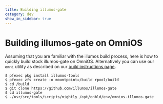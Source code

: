 ```yaml
---
title: Building illumos-gate
category: dev
show_in_sidebar: true
---
```


# Building illumos-gate on OmniOS

Assuming that you are familiar with the illumos build process, here is how
to quickly build stock illumos-gate on OmniOS. Alternatively you can use
our `omni` utility as described on our
[build instructions page](/dev/build_instructions.html).

```shell_session
$ pfexec pkg install illumos-tools
$ pfexec zfs create -o mountpoint=/build rpool/build
$ cd /build
$ git clone https://github.com/illumos/illumos-gate
$ cd illumos-gate
$ ./usr/src/tools/scripts/nightly /opt/onbld/env/omnios-illumos-gate
```

